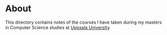 # About

This directory contains notes of the courses I have taken during my masters in Computer Science studies at [Uppsala University](http://www.it.uu.se/).
